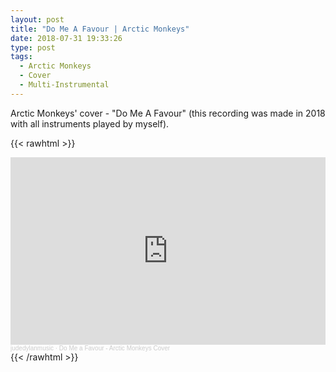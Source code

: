 ```yaml
---
layout: post
title: "Do Me A Favour | Arctic Monkeys"
date: 2018-07-31 19:33:26
type: post
tags:
  - Arctic Monkeys
  - Cover
  - Multi-Instrumental
---
```


Arctic Monkeys' cover - "Do Me A Favour" 
(this recording was made in 2018 with all instruments played by myself).

{{< rawhtml  >}}

<iframe width="100%" height="300" scrolling="no" frameborder="no" allow="autoplay" src="https://w.soundcloud.com/player/?url=https%3A//api.soundcloud.com/tracks/479131785&color=%23c62129&auto_play=false&hide_related=false&show_comments=true&show_user=true&show_reposts=false&show_teaser=true&visual=true"></iframe><div style="font-size: 10px; color: #cccccc;line-break: anywhere;word-break: normal;overflow: hidden;white-space: nowrap;text-overflow: ellipsis; font-family: Interstate,Lucida Grande,Lucida Sans Unicode,Lucida Sans,Garuda,Verdana,Tahoma,sans-serif;font-weight: 100;"><a href="https://soundcloud.com/user-580561710" title="judedylanmusic" target="_blank" style="color: #cccccc; text-decoration: none;">judedylanmusic</a> · <a href="https://soundcloud.com/user-580561710/do-me-a-favour-arctic-monkeys-cover" title="Do Me a Favour - Arctic Monkeys Cover" target="_blank" style="color: #cccccc; text-decoration: none;">Do Me a Favour - Arctic Monkeys Cover</a></div>
{{< /rawhtml >}}
<br/>
